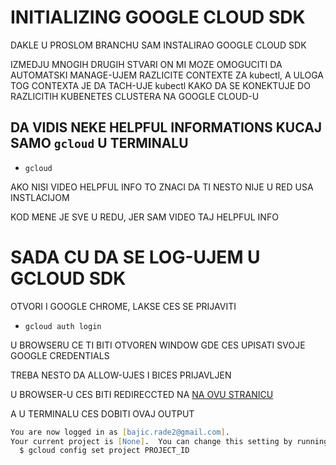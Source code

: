 # INITIALIZING GOOGLE CLOUD SDK

DAKLE U PROSLOM BRANCHU SAM INSTALIRAO GOOGLE CLOUD SDK

IZMEDJU MNOGIH DRUGIH STVARI ON MI MOZE OMOGUCITI DA AUTOMATSKI MANAGE-UJEM RAZLICITE CONTEXTE ZA kubectl, A ULOGA TOG CONTEXTA JE DA TACH-UJE kubectl KAKO DA SE KONEKTUJE DO RAZLICITIH KUBENETES CLUSTERA NA GOOGLE CLOUD-U

## DA VIDIS NEKE HELPFUL INFORMATIONS KUCAJ SAMO `gcloud` U TERMINALU

- `gcloud`

AKO NISI VIDEO HELPFUL INFO TO ZNACI DA TI NESTO NIJE U RED USA INSTLACIJOM

KOD MENE JE SVE U REDU, JER SAM VIDEO TAJ HELPFUL INFO

# SADA CU DA SE LOG-UJEM U GCLOUD SDK

OTVORI I GOOGLE CHROME, LAKSE CES SE PRIJAVITI

- `gcloud auth login`

U BROWSERU CE TI BITI OTVOREN WINDOW GDE CES UPISATI SVOJE GOOGLE CREDENTIALS

TREBA NESTO DA ALLOW-UJES I BICES PRIJAVLJEN

U BROWSER-U CES BITI REDIRECCTED NA [NA OVU STRANICU](https://cloud.google.com/sdk/auth_success)

A U TERMINALU CES DOBITI OVAJ OUTPUT

```zsh
You are now logged in as [bajic.rade2@gmail.com].
Your current project is [None].  You can change this setting by running:
  $ gcloud config set project PROJECT_ID

```
